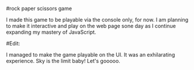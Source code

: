 #rock paper scissors game

I made this game to be playable via the console only, for now. I am planning to make it interactive and play on the web page sone day as I continue expanding my mastery of JavaScript.

#Edit:

I managed to make the game playable on the UI. It was an exhilarating experience. Sky is the limit baby! Let's gooooo.
